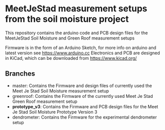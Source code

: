 MeetJeStad measurement setups from the soil moisture project
============================================================

This repository contains the arduino code and PCB design files for the MeetJeStad Soil Moisture and Green Roof measurement setups

Firmware is in the form of an Arduino Sketch, for more info on arduino and latest version see  https://www.arduino.cc
Electronics and PCB are designed in KiCad, which can be downloaded from https://www.kicad.org/

## Branches

- master: Contains the Firmware and design files of currently used the Meet Je Stad Soil Moisture measurement setup
- greenroof: Contains the Firmware of the currently used Meet Je Stad Green Roof measurement setup
- **prototype_v3**: Contains the Firmware and PCB design files for the Meet Je Stad Soil Moisture Prototype Version 3
- dendrometer: Contains the Firmware for the experimental dendrometer setup 
  
